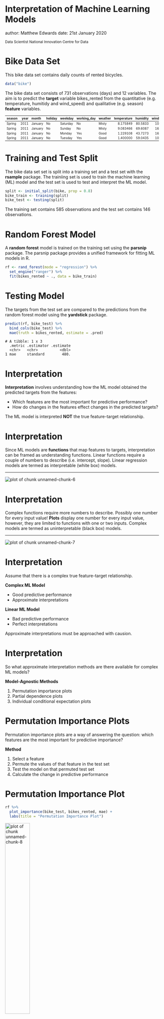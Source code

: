 Interpretation of Machine Learning Models
========================================================
author: Matthew Edwards
date: 21st January 2020

<small> 
Data Scientist   
National Innovation Centre for Data   
</small>



Bike Data Set
========================================================

This bike data set contains daily counts of rented bicycles.


```r
data("bike")
```

The bike data set consists of 731 observations (days) and 12 variables. The aim is to predict the **target** variable bikes_rented from the quantitative (e.g. temperature, humitidy and wind_speed) and qualitative (e.g. season) **feature** variables.

<table class="table" style="font-size: 10px; margin-left: auto; margin-right: auto;">
 <thead>
  <tr>
   <th style="text-align:left;"> season </th>
   <th style="text-align:right;"> year </th>
   <th style="text-align:left;"> month </th>
   <th style="text-align:left;"> holiday </th>
   <th style="text-align:left;"> weekday </th>
   <th style="text-align:left;"> working_day </th>
   <th style="text-align:left;"> weather </th>
   <th style="text-align:right;"> temperature </th>
   <th style="text-align:right;"> humidity </th>
   <th style="text-align:right;"> wind_speed </th>
   <th style="text-align:right;"> bikes_rented </th>
   <th style="text-align:right;"> days_since_2011 </th>
  </tr>
 </thead>
<tbody>
  <tr>
   <td style="text-align:left;"> Spring </td>
   <td style="text-align:right;"> 2011 </td>
   <td style="text-align:left;"> January </td>
   <td style="text-align:left;"> No </td>
   <td style="text-align:left;"> Saturday </td>
   <td style="text-align:left;"> No </td>
   <td style="text-align:left;"> Misty </td>
   <td style="text-align:right;"> 8.175849 </td>
   <td style="text-align:right;"> 80.5833 </td>
   <td style="text-align:right;"> 10.74988 </td>
   <td style="text-align:right;color: white !important;background-color: grey !important;"> 985 </td>
   <td style="text-align:right;"> 0 </td>
  </tr>
  <tr>
   <td style="text-align:left;"> Spring </td>
   <td style="text-align:right;"> 2011 </td>
   <td style="text-align:left;"> January </td>
   <td style="text-align:left;"> No </td>
   <td style="text-align:left;"> Sunday </td>
   <td style="text-align:left;"> No </td>
   <td style="text-align:left;"> Misty </td>
   <td style="text-align:right;"> 9.083466 </td>
   <td style="text-align:right;"> 69.6087 </td>
   <td style="text-align:right;"> 16.65211 </td>
   <td style="text-align:right;color: white !important;background-color: grey !important;"> 801 </td>
   <td style="text-align:right;"> 1 </td>
  </tr>
  <tr>
   <td style="text-align:left;"> Spring </td>
   <td style="text-align:right;"> 2011 </td>
   <td style="text-align:left;"> January </td>
   <td style="text-align:left;"> No </td>
   <td style="text-align:left;"> Monday </td>
   <td style="text-align:left;"> Yes </td>
   <td style="text-align:left;"> Good </td>
   <td style="text-align:right;"> 1.229108 </td>
   <td style="text-align:right;"> 43.7273 </td>
   <td style="text-align:right;"> 16.63670 </td>
   <td style="text-align:right;color: white !important;background-color: grey !important;"> 1349 </td>
   <td style="text-align:right;"> 2 </td>
  </tr>
  <tr>
   <td style="text-align:left;"> Spring </td>
   <td style="text-align:right;"> 2011 </td>
   <td style="text-align:left;"> January </td>
   <td style="text-align:left;"> No </td>
   <td style="text-align:left;"> Tuesday </td>
   <td style="text-align:left;"> Yes </td>
   <td style="text-align:left;"> Good </td>
   <td style="text-align:right;"> 1.400000 </td>
   <td style="text-align:right;"> 59.0435 </td>
   <td style="text-align:right;"> 10.73983 </td>
   <td style="text-align:right;color: white !important;background-color: grey !important;"> 1562 </td>
   <td style="text-align:right;"> 3 </td>
  </tr>
</tbody>
</table>

Training and Test Split
========================================================

The bike data set set is split into a training set and a test set with the **rsample** package. The trainiing set is used to train the machine learning (ML) model and the test set is used to test and interpret the ML model.


```r
split <- initial_split(bike, prop = 0.8)
bike_train <- training(split)
bike_test <- testing(split)
```

The training set contains 585 observations and the test set contains 146 observations.

Random Forest Model
========================================================

A **random forest** model is trained on the training set using the **parsnip** package. The parsnip package provides a unified framework for fitting ML models in R.


```r
rf <- rand_forest(mode = "regression") %>%
  set_engine("ranger") %>%
  fit(bikes_rented ~ ., data = bike_train)
```

Testing Model
========================================================

The targets from the test set are compared to the predictions from the random forest model using the **yardstick** package. 


```r
predict(rf, bike_test) %>%
  bind_cols(bike_test) %>%
  mae(truth = bikes_rented, estimate = .pred)
```

```
# A tibble: 1 x 3
  .metric .estimator .estimate
  <chr>   <chr>          <dbl>
1 mae     standard        480.
```

Interpretation
========================================================

**Interpretation** involves understanding how the ML model obtained the predicted targets from the features:

- Which features are the most important for predictive performance?
- How do changes in the features effect changes in the predicted targets?

The ML model is interpreted **NOT** the true feature-target relationship.

Interpretation
========================================================

Since ML models are **functions** that map features to targets, interpretation can be framed as understanding functions. Linear functions require a couple of numbers to describe (i.e. intercept, slope). Linear regression models are termed as interpretable (white box) models.

***

![plot of chunk unnamed-chunk-6](interpret-figure/unnamed-chunk-6-1.png)

Interpretation
========================================================

Complex functions require more numbers to describe. Possibly one number for every input value! **Plots** display one number for every input value, however, they are limited to functions with one or two inputs. Complex models are termed as uninterpretable (black box) models.

***

![plot of chunk unnamed-chunk-7](interpret-figure/unnamed-chunk-7-1.png)

Interpretation
========================================================

Assume that there is a complex true feature-target relationship. 

**Complex ML Model**

- Good predictive performance
- Approximate interpretations
 
**Linear ML Model**

- Bad predictive performance
- Perfect interpretations

Approximate interpretations must be approached with causion.

Interpretation
========================================================

So what approximate interpretation methods are there available for complex ML models?

**Model-Agnostic Methods**

1. Permutation importance plots
2. Partial dependence plots
3. Individual conditional expectation plots

Permutation Importance Plots
========================================================

Permutation importance plots are a way of answering the question: which features are the most important for predictive importance?

**Method**

1. Select a feature
2. Permute the values of that feature in the test set
3. Test the model on that permuted test set
4. Calculate the change in predictive performance

Permutation Importance Plot
========================================================


```r
rf %>%
  plot_importance(bike_test, bikes_rented, mae) +
  labs(title = "Permutation Importance Plot")
```

<img src="interpret-figure/unnamed-chunk-8-1.png" title="plot of chunk unnamed-chunk-8" alt="plot of chunk unnamed-chunk-8" width="40%" />

Permutation Importance Plot
========================================================

**Advantages**

- Cross-model comparible
- Accounts for feature interactions
- Does not require re-training

***

**Disadvantages**

- Sensitive to the permutation
- Potentially computational expensive (CI)

Partial Dependence Plot
========================================================

Partial dependence plots are a way of answering the question: how do changes in the features effect changes in the predicted targets?

**Method**

1. Select a feature
2. Select a value $x$ for that feature
3. Replace the values of that feature in the test set with $x$
4. Predict targets $\hat{y}_1,\dots,\hat{y}_n$
5. Average predicted targets $\bar{y}$
6. Plot ($x,\bar{y}$) for a range of $x$

Partial Dependence Plot (qualitative)
========================================================


```r
rf %>%
  plot_dependence(bike_test, temperature) +
  labs(title = "Partial Dependence Plot") +
  labs(x = "Temperature")
```

<img src="interpret-figure/unnamed-chunk-10-1.png" title="plot of chunk unnamed-chunk-10" alt="plot of chunk unnamed-chunk-10" width="33%" /><img src="interpret-figure/unnamed-chunk-10-2.png" title="plot of chunk unnamed-chunk-10" alt="plot of chunk unnamed-chunk-10" width="33%" /><img src="interpret-figure/unnamed-chunk-10-3.png" title="plot of chunk unnamed-chunk-10" alt="plot of chunk unnamed-chunk-10" width="33%" />

Partial Dependence Plot (quantitative)
========================================================


```r
rf %>%
  plot_dependence(bike_test, season) +
  labs(title = "Partial Dependence Plot") +
  labs(x = "Season")
```

<img src="interpret-figure/unnamed-chunk-11-1.png" title="plot of chunk unnamed-chunk-11" alt="plot of chunk unnamed-chunk-11" width="40%" />

Partial Dependence Plot
========================================================

**Advantages**

- Very intuitive
- Feature distribution inticates reliability

***

**Disadvantages**

- Maximum of two features
- Assumption of independence
- Some heterogeneous effects are hidden

Individual Conditional Expectation Plot
========================================================

Individual conditional expectation plots are also a way of answer the question: how do changes in the features efefct changes in the predicted targets?

**Method**

1. Select a feature
2. Select a value $x$ for that feature
3. Replace the values of that feature in the test set with $x$
4. Predict targets $\hat{y}_1,\dots,\hat{y}_n$
5. Plot $(x,\hat{y}_1),\dots,(x,\hat{y}_n)$ for a range of $x$

Individual Conditional Expectation Plot
========================================================


```r
rf %>%
  plot_dependence(bike_test, days_since_2011,
    examples = TRUE,
    center = TRUE
  ) +
  labs(title = "Partial Dependence Plot") +
  labs("Days Since 2011")
```

<img src="interpret-figure/unnamed-chunk-13-1.png" title="plot of chunk unnamed-chunk-13" alt="plot of chunk unnamed-chunk-13" width="33%" /><img src="interpret-figure/unnamed-chunk-13-2.png" title="plot of chunk unnamed-chunk-13" alt="plot of chunk unnamed-chunk-13" width="33%" /><img src="interpret-figure/unnamed-chunk-13-3.png" title="plot of chunk unnamed-chunk-13" alt="plot of chunk unnamed-chunk-13" width="33%" />

Individual Conditional Expectation Plot
========================================================

**Advantages**

- Very intuitive
- Feature distribution inticates reliability
- No assumption of independence
- Some heterogeneous effects are revealed
- Can include partial independence plot

***

**Disadvantages**

- Maximum of one feature

Conclusion
========================================================

- Interpretation involves understanding ML models
- Complex ML models can only be interpreted approximately
- Model-agnostic methods provide these interpretations
- Interpretations are not of the true feature-target relationship

**https://mt-edwards.github.io/interpret**

<small>
**Interpretable Machine Learning**   
A Guide for Making Black Box Models Explainable.   
Christoph Molnar   
</small>
